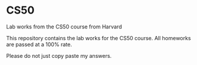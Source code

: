 # CS50
Lab works from the CS50 course from Harvard

This repository contains the lab works for the CS50 course. All homeworks are passed at a 100% rate.

Please do not just copy paste my answers.